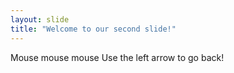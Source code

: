 ```yaml
---
layout: slide
title: "Welcome to our second slide!"
---
```

Mouse mouse mouse
Use the left arrow to go back!
